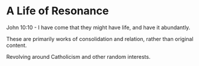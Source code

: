 # A Life of Resonance
John 10:10 - I have come that they might have life, and have it abundantly.

These are primarily works of consolidation and relation, rather than original content.

Revolving around Catholicism and other random interests.
